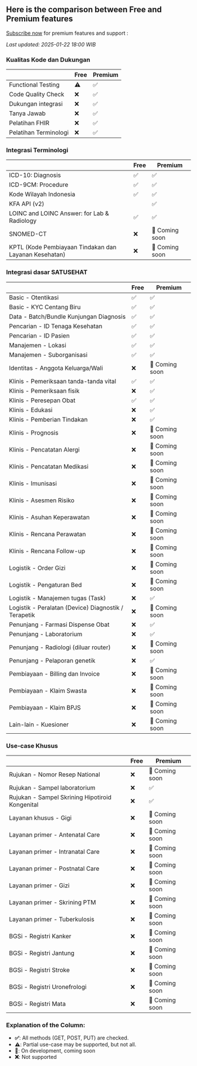 ## Here is the comparison between Free and Premium features

[Subscribe now](mailto:ivan.harsono@ivanmd.id?subject=Subscription%20and%20Support%20for%20SATUSEHAT%20Integration&body=Salam%20sehat%2C%20dr.%20Ivan%0A%0ASaya%20berkebutuhan%20untuk%3A%20(sesuaikan%20dengan%20kebutuhan%20Anda)%0A1.%20Integrasi%20Resource%20%5Bsebutkan%5D%0A2.%20Support%20coding%2Fintegrasi%20database%0A3%20....%0A%0AAnda%20dapat%20mengontak%20saya%20kembali%20melalui%3A%0ANama%3A%20%0ANo.%20Whatsapp%3A%0A%0ATerimakasih%20banyak.) for premium features and support : 

*Last updated: 2025-01-22 18:00 WIB*

### Kualitas Kode dan Dukungan
|  | Free | Premium |
|----------|------|---------|
| Functional Testing | ⚠️ | ✅ |
| Code Quality Check | ❌ | ✅ |
| Dukungan integrasi | ❌ | ✅ |
| Tanya Jawab | ❌ | ✅ |
| Pelatihan FHIR | ❌ | ✅ |
| Pelatihan Terminologi | ❌ | ✅ |


### Integrasi Terminologi
|  | Free | Premium |
|----------|------|---------|
| ICD-10: Diagnosis | ✅ | ✅ |
| ICD-9CM: Procedure | ✅ | ✅ |
| Kode Wilayah Indonesia | ✅ | ✅ |
| KFA API (v2) |  | ✅ |
| LOINC and LOINC Answer: for Lab & Radiology | ✅ | ✅ |
| SNOMED-CT | ❌ | 🚀 Coming soon |
| KPTL (Kode Pembiayaan Tindakan dan Layanan Kesehatan) | ❌ | 🚀 Coming soon |

### Integrasi dasar SATUSEHAT
|  | Free | Premium |
|----------|------|---------|
| Basic - Otentikasi | ✅ | ✅ |
| Basic - KYC Centang Biru | ✅ | ✅ |
| Data - Batch/Bundle Kunjungan Diagnosis | ✅ | ✅ |
| Pencarian - ID Tenaga Kesehatan | ✅ | ✅ |
| Pencarian - ID Pasien | ✅ | ✅ |
| Manajemen - Lokasi | ✅ | ✅ |
| Manajemen - Suborganisasi | ✅ | ✅ |
| Identitas - Anggota Keluarga/Wali | ❌ | 🚀 Coming soon |
| Klinis - Pemeriksaan tanda-tanda vital | ✅ | ✅ |
| Klinis - Pemeriksaan fisik | ❌ | ✅ |
| Klinis - Peresepan Obat | ✅ | ✅ |
| Klinis - Edukasi | ❌ | ✅ |
| Klinis - Pemberian Tindakan | ❌ | ✅ |
| Klinis - Prognosis | ❌ | 🚀 Coming soon |
| Klinis - Pencatatan Alergi | ❌ | 🚀 Coming soon |
| Klinis - Pencatatan Medikasi | ❌ | 🚀 Coming soon |
| Klinis - Imunisasi | ❌ | 🚀 Coming soon |
| Klinis - Asesmen Risiko | ❌ | 🚀 Coming soon |
| Klinis - Asuhan Keperawatan | ❌ | 🚀 Coming soon |
| Klinis - Rencana Perawatan | ❌ | 🚀 Coming soon |
| Klinis - Rencana Follow-up | ❌ | 🚀 Coming soon |
| Logistik - Order Gizi | ❌ | 🚀 Coming soon |
| Logistik - Pengaturan Bed | ❌ | 🚀 Coming soon |
| Logistik - Manajemen tugas (Task) | ❌ | ✅ |
| Logistik - Peralatan (Device) Diagnostik / Terapetik | ❌ | 🚀 Coming soon |
| Penunjang - Farmasi Dispense Obat | ❌ | ✅ |
| Penunjang - Laboratorium | ❌ | ✅ |
| Penunjang - Radiologi (diluar router) | ❌ | 🚀 Coming soon |
| Penunjang - Pelaporan genetik | ❌ | ✅ |
| Pembiayaan - Billing dan Invoice | ❌ | 🚀 Coming soon |
| Pembiayaan - Klaim Swasta | ❌ | 🚀 Coming soon |
| Pembiayaan - Klaim BPJS | ❌ | 🚀 Coming soon |
| Lain-lain - Kuesioner | ❌ | 🚀 Coming soon |


### Use-case Khusus
|  | Free | Premium |
|----------|------|---------|
| Rujukan - Nomor Resep National | ❌ | 🚀 Coming soon |
| Rujukan - Sampel laboratorium | ❌ | ✅ |
| Rujukan - Sampel Skrining Hipotiroid Kongenital | ❌ | ✅ |
| Layanan khusus - Gigi | ❌ | 🚀 Coming soon |
| Layanan primer - Antenatal Care | ❌ | 🚀 Coming soon |
| Layanan primer - Intranatal Care | ❌ | 🚀 Coming soon |
| Layanan primer - Postnatal Care | ❌ | 🚀 Coming soon |
| Layanan primer - Gizi | ❌ | 🚀 Coming soon |
| Layanan primer - Skrining PTM | ❌ | 🚀 Coming soon |
| Layanan primer - Tuberkulosis | ❌ | 🚀 Coming soon |
| BGSi - Registri Kanker | ❌ | 🚀 Coming soon |
| BGSi - Registri Jantung | ❌ | 🚀 Coming soon |
| BGSi - Registri Stroke | ❌ | 🚀 Coming soon |
| BGSi - Registri Uronefrologi | ❌ | 🚀 Coming soon |
| BGSi - Registri Mata | ❌ | 🚀 Coming soon |

### Explanation of the Column:
- **✅**: All methods (GET, POST, PUT) are checked.
- **⚠️**: Partial use-case may be supported, but not all.
- **🚀**: On development, coming soon
- **❌**: Not supported
